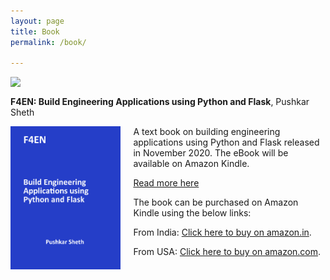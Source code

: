 ```yaml
---
layout: page
title: Book
permalink: /book/

---
```


<img src="https://img.shields.io/badge/F4EN-Build%20Engineering%20Applications%20using%20Python%20and%20Flask-blue" align="left"/> </br>

**F4EN: Build Engineering Applications using Python and Flask**, Pushkar Sheth

<img title="" src="/img/blog/f4en_bookcover.png" alt="Front cover" width="35%" align="left" style="padding-right: 20px">

A text book on building engineering applications using Python and Flask released in November 2020. The eBook will be available on Amazon Kindle.

[Read more here](https://ph.sheth.cc/blog/2020/11/13/i_wrote_a_book/)

The book can be purchased on Amazon Kindle using the below links:

From India: [Click here to buy on amazon.in](https://www.amazon.in/dp/B08NF2R4GF/ref=sr_1_6?dchild=1&keywords=build+engineering+applications&qid=1605250772&sr=8-6).

From USA: [Click here to buy on amazon.com](https://www.amazon.com/dp/B08NF2R4GF/ref=sr_1_1?dchild=1&keywords=build+engineering+applications+using+python+and+flask&qid=1605251594&sr=8-1).
